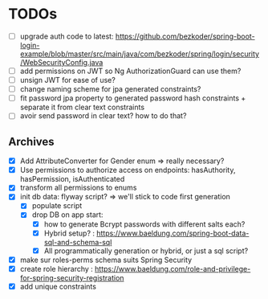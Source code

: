 # TODOs
- [ ] upgrade auth code to
  latest: https://github.com/bezkoder/spring-boot-login-example/blob/master/src/main/java/com/bezkoder/spring/login/security/WebSecurityConfig.java
- [ ] add permissions on JWT so Ng AuthorizationGuard can use them?
- [ ] unsign JWT for ease of use?
- [ ] change naming scheme for jpa generated constraints?
- [ ] fit password jpa property to generated password hash constraints + separate it from clear text constraints
- [ ] avoir send password in clear text? how to do that?

## Archives

- [x] Add AttributeConverter for Gender enum => really necessary?
- [x] Use permissions to authorize access on endpoints: hasAuthority, hasPermission, isAuthenticated
- [x] transform all permissions to enums
- [x] init db data: flyway script? => we'll stick to code first generation
    - [x] populate script
    - [x] drop DB on app start:
        - [x] how to generate Bcrypt passwords with different salts each?
        - [x] Hybrid setup? : https://www.baeldung.com/spring-boot-data-sql-and-schema-sql
        - [x] All programmatically generation or hybrid, or just a sql script?
- [x] make sur roles-perms schema suits Spring Security
- [x] create role hierarchy : https://www.baeldung.com/role-and-privilege-for-spring-security-registration
- [x] add unique constraints